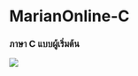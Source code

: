 # MarianOnline-C
### ภาษา C แบบผู้เริ่มต้น 
<img align = "center" src = "https://contentstatic.techgig.com/photo/90325682.cms">
